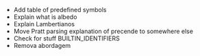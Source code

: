 - Add table of predefined symbols
- Explain what is albedo
- Explain Lambertianos
- Move Pratt parsing explanation of precende to somewhere else
- Check for stuff BUILTIN_IDENTIFIERS
- Remova abordagem
